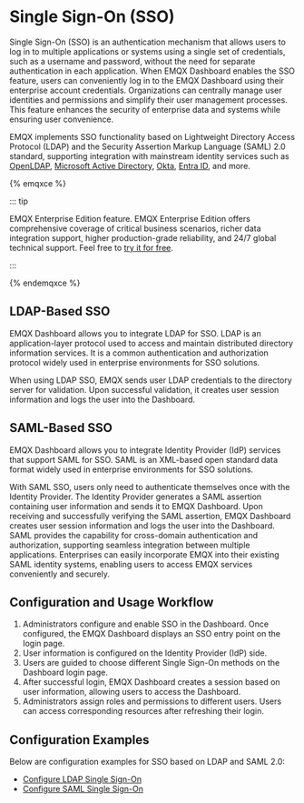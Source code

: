 # Single Sign-On (SSO)

Single Sign-On (SSO) is an authentication mechanism that allows users to log in to multiple applications or systems using a single set of credentials, such as a username and password, without the need for separate authentication in each application. When EMQX Dashboard enables the SSO feature, users can conveniently log in to the EMQX Dashboard using their enterprise account credentials. Organizations can centrally manage user identities and permissions and simplify their user management processes. This feature enhances the security of enterprise data and systems while ensuring user convenience.

EMQX implements SSO functionality based on Lightweight Directory Access Protocol (LDAP) and the Security Assertion Markup Language (SAML) 2.0 standard, supporting integration with mainstream identity services such as [OpenLDAP](https://www.openldap.org/), [Microsoft Active Directory](https://azure.microsoft.com/en-in/products/active-directory), [Okta](https://www.okta.com/), [Entra ID](https://www.microsoft.com/en-in/security/business/identity-access/microsoft-entra-verified-id), and more. 

{% emqxce %} 

::: tip 

EMQX Enterprise Edition feature. EMQX Enterprise Edition offers comprehensive coverage of critical business scenarios, richer data integration support, higher production-grade reliability, and 24/7 global technical support. Feel free to [try it for free](https://www.emqx.com/zh/try?product=enterprise). 

::: 

{% endemqxce %}

## LDAP-Based SSO

EMQX Dashboard allows you to integrate LDAP for SSO. LDAP is an application-layer protocol used to access and maintain distributed directory information services. It is a common authentication and authorization protocol widely used in enterprise environments for SSO solutions.

When using LDAP SSO, EMQX sends user LDAP credentials to the directory server for validation. Upon successful validation, it creates user session information and logs the user into the Dashboard.

## SAML-Based SSO

EMQX Dashboard allows you to integrate Identity Provider (IdP) services that support SAML for SSO. SAML is an XML-based open standard data format widely used in enterprise environments for SSO solutions.

With SAML SSO, users only need to authenticate themselves once with the Identity Provider. The Identity Provider generates a SAML assertion containing user information and sends it to EMQX Dashboard. Upon receiving and successfully verifying the SAML assertion, EMQX Dashboard creates user session information and logs the user into the Dashboard. SAML provides the capability for cross-domain authentication and authorization, supporting seamless integration between multiple applications. Enterprises can easily incorporate EMQX into their existing SAML identity systems, enabling users to access EMQX services conveniently and securely.

## Configuration and Usage Workflow

1. Administrators configure and enable SSO in the Dashboard. Once configured, the EMQX Dashboard displays an SSO entry point on the login page.
2. User information is configured on the Identity Provider (IdP) side.
3. Users are guided to choose different Single Sign-On methods on the Dashboard login page.
4. After successful login, EMQX Dashboard creates a session based on user information, allowing users to access the Dashboard.
5. Administrators assign roles and permissions to different users. Users can access corresponding resources after refreshing their login.

## Configuration Examples

Below are configuration examples for SSO based on LDAP and SAML 2.0:

- [Configure LDAP Single Sign-On](./sso-ldap.md)
- [Configure SAML Single Sign-On](./sso-saml.md)
